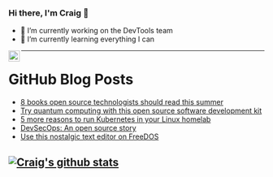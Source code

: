 ### Hi there, I'm Craig 👋

<!--
**CraigTeelFugro/CraigTeelFugro** is a ✨ _special_ ✨ repository because its `README.md` (this file) appears on your GitHub profile.

Here are some ideas to get you started:
-->

- 🔭 I’m currently working on the DevTools team
- 🌱 I’m currently learning everything I can

[<img align="left" alt="Craig Teel | LinkedIn" width="22px" src="https://cdn.jsdelivr.net/npm/simple-icons@v3/icons/linkedin.svg" />][linkedin]

---

# GitHub Blog Posts

<!-- BLOG-POST-LIST:START -->
- [8 books open source technologists should read this summer](https://opensource.com/article/21/6/2021-opensourcecom-summer-reading-list)
- [Try quantum computing with this open source software development kit](https://opensource.com/article/21/6/qiskit)
- [5 more reasons to run Kubernetes in your Linux homelab](https://opensource.com/article/21/6/kubernetes-linux-homelab)
- [DevSecOps: An open source story](https://opensource.com/article/21/6/open-sourcing-devsecops)
- [Use this nostalgic text editor on FreeDOS](https://opensource.com/article/21/6/edlin-freedos)
<!-- BLOG-POST-LIST:END -->

## [![Craig's github stats](https://github-readme-stats.vercel.app/api?username=craigteelfugro)](https://github.com/anuraghazra/github-readme-stats)


[linkedin]: https://linkedin.com/in/craig-teel-b8786771
